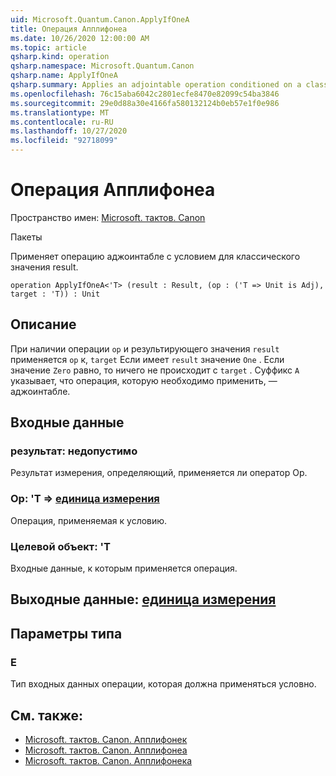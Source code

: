 ```yaml
---
uid: Microsoft.Quantum.Canon.ApplyIfOneA
title: Операция Апплифонеа
ms.date: 10/26/2020 12:00:00 AM
ms.topic: article
qsharp.kind: operation
qsharp.namespace: Microsoft.Quantum.Canon
qsharp.name: ApplyIfOneA
qsharp.summary: Applies an adjointable operation conditioned on a classical result value being one.
ms.openlocfilehash: 76c15aba6042c2801ecfe8470e82099c54ba3846
ms.sourcegitcommit: 29e0d88a30e4166fa580132124b0eb57e1f0e986
ms.translationtype: MT
ms.contentlocale: ru-RU
ms.lasthandoff: 10/27/2020
ms.locfileid: "92718099"
---
```

# <a name="applyifonea-operation"></a>Операция Апплифонеа

Пространство имен: [Microsoft. тактов. Canon](xref:Microsoft.Quantum.Canon)

Пакеты [](https://nuget.org/packages/)


Применяет операцию аджоинтабле с условием для классического значения result.

```qsharp
operation ApplyIfOneA<'T> (result : Result, (op : ('T => Unit is Adj), target : 'T)) : Unit
```


## <a name="description"></a>Описание

При наличии операции `op` и результирующего значения `result` применяется `op` к, `target` Если имеет `result` значение `One` . Если значение `Zero` равно, то ничего не происходит с `target` .
Суффикс `A` указывает, что операция, которую необходимо применить, — аджоинтабле.

## <a name="input"></a>Входные данные

### <a name="result--__invalidresult__"></a>результат: __недопустимо <Result>__

Результат измерения, определяющий, применяется ли оператор Op.


### <a name="op--t--unit-adj"></a>Op: 'T => [единица измерения](xref:microsoft.quantum.lang-ref.unit)

Операция, применяемая к условию.


### <a name="target--t"></a>Целевой объект: 'T

Входные данные, к которым применяется операция.



## <a name="output--unit"></a>Выходные данные: [единица измерения](xref:microsoft.quantum.lang-ref.unit)



## <a name="type-parameters"></a>Параметры типа

### <a name="t"></a>Е

Тип входных данных операции, которая должна применяться условно.

## <a name="see-also"></a>См. также:

- [Microsoft. тактов. Canon. Апплифонек](xref:Microsoft.Quantum.Canon.ApplyIfOneC)
- [Microsoft. тактов. Canon. Апплифонеа](xref:Microsoft.Quantum.Canon.ApplyIfOneA)
- [Microsoft. тактов. Canon. Апплифонека](xref:Microsoft.Quantum.Canon.ApplyIfOneCA)